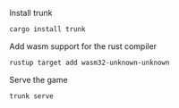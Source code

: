 Install trunk

```bash
cargo install trunk
```

Add wasm support for the rust compiler

```bash
rustup target add wasm32-unknown-unknown
```

Serve the game

```
trunk serve
```
